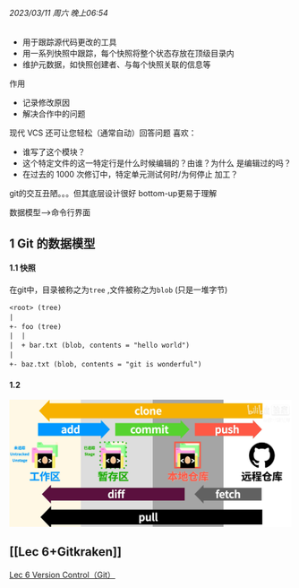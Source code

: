 ###### 2023/03/11 周六 晚上06:54

- 用于跟踪源代码更改的工具
- 用一系列快照中跟踪，每个快照将整个状态存放在顶级目录内
- 维护元数据，如快照创建者、与每个快照关联的信息等

作用
- 记录修改原因
- 解决合作中的问题

现代 VCS 还可让您轻松（通常自动）回答问题 喜欢：
-   谁写了这个模块？
-   这个特定文件的这一特定行是什么时候编辑的？由谁？为什么 是编辑过的吗？
-   在过去的 1000 次修订中，特定单元测试何时/为何停止 加工？


git的交互丑陋。。。但其底层设计很好
bottom-up更易于理解

数据模型-->命令行界面

## 1 Git 的数据模型

#### 1.1 快照

在git中，目录被称之为`tree` ,文件被称之为`blob` (只是一堆字节)
```txt
<root> (tree)
|
+- foo (tree)
|  |
|  + bar.txt (blob, contents = "hello world")
|
+- baz.txt (blob, contents = "git is wonderful")
```



#### 1.2 

![](attachment/Pasted%20image%2020230312222832%201.png)


## [[Lec 6+Gitkraken]]





[Lec 6 Version Control（Git）](Lec%206%20Version%20Control（Git）.md)

